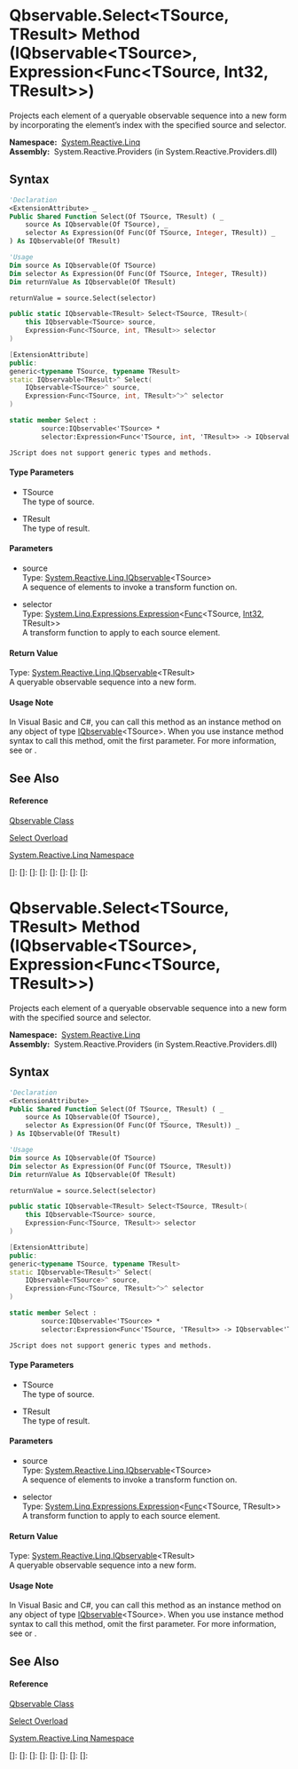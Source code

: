 # Qbservable.Select\<TSource, TResult\> Method (IQbservable\<TSource\>, Expression\<Func\<TSource, Int32, TResult\>\>)

Projects each element of a queryable observable sequence into a new form by incorporating the element’s index with the specified source and selector.

**Namespace:**  [System.Reactive.Linq](System.Reactive.Linq\System.Reactive.Linq.md)  
**Assembly:**  System.Reactive.Providers (in System.Reactive.Providers.dll)

## Syntax

```vb
'Declaration
<ExtensionAttribute> _
Public Shared Function Select(Of TSource, TResult) ( _
    source As IQbservable(Of TSource), _
    selector As Expression(Of Func(Of TSource, Integer, TResult)) _
) As IQbservable(Of TResult)
```

```vb
'Usage
Dim source As IQbservable(Of TSource)
Dim selector As Expression(Of Func(Of TSource, Integer, TResult))
Dim returnValue As IQbservable(Of TResult)

returnValue = source.Select(selector)
```

```csharp
public static IQbservable<TResult> Select<TSource, TResult>(
    this IQbservable<TSource> source,
    Expression<Func<TSource, int, TResult>> selector
)
```

```c++
[ExtensionAttribute]
public:
generic<typename TSource, typename TResult>
static IQbservable<TResult>^ Select(
    IQbservable<TSource>^ source, 
    Expression<Func<TSource, int, TResult>^>^ selector
)
```

```fsharp
static member Select : 
        source:IQbservable<'TSource> * 
        selector:Expression<Func<'TSource, int, 'TResult>> -> IQbservable<'TResult> 
```

```jscript
JScript does not support generic types and methods.
```

#### Type Parameters

- TSource  
  The type of source.

- TResult  
  The type of result.

#### Parameters

- source  
  Type: [System.Reactive.Linq.IQbservable](IQbservable\IQbservable(TSource).md)\<TSource\>  
  A sequence of elements to invoke a transform function on.

- selector  
  Type: [System.Linq.Expressions.Expression](https://msdn.microsoft.com/en-us/library/Bb335710)\<[Func](https://msdn.microsoft.com/en-us/library/Bb534647)\<TSource, [Int32](https://msdn.microsoft.com/en-us/library/td2s409d), TResult\>\>  
  A transform function to apply to each source element.

#### Return Value

Type: [System.Reactive.Linq.IQbservable](IQbservable\IQbservable(TSource).md)\<TResult\>  
A queryable observable sequence into a new form.

#### Usage Note

In Visual Basic and C\#, you can call this method as an instance method on any object of type [IQbservable](IQbservable\IQbservable(TSource).md)\<TSource\>. When you use instance method syntax to call this method, omit the first parameter. For more information, see [](https://msdn.microsoft.com/en-us/library/Bb384936) or [](https://msdn.microsoft.com/en-us/library/Bb383977).

## See Also

#### Reference

[Qbservable Class](Qbservable\Qbservable.md)

[Select Overload](Select\Qbservable.Select.md)

[System.Reactive.Linq Namespace](System.Reactive.Linq\System.Reactive.Linq.md)

[]: 
[]: 
[]: 
[]: 
[]: 
[]: 
[]: 
[]: 
# Qbservable.Select\<TSource, TResult\> Method (IQbservable\<TSource\>, Expression\<Func\<TSource, TResult\>\>)

Projects each element of a queryable observable sequence into a new form with the specified source and selector.

**Namespace:**  [System.Reactive.Linq](System.Reactive.Linq\System.Reactive.Linq.md)  
**Assembly:**  System.Reactive.Providers (in System.Reactive.Providers.dll)

## Syntax

```vb
'Declaration
<ExtensionAttribute> _
Public Shared Function Select(Of TSource, TResult) ( _
    source As IQbservable(Of TSource), _
    selector As Expression(Of Func(Of TSource, TResult)) _
) As IQbservable(Of TResult)
```

```vb
'Usage
Dim source As IQbservable(Of TSource)
Dim selector As Expression(Of Func(Of TSource, TResult))
Dim returnValue As IQbservable(Of TResult)

returnValue = source.Select(selector)
```

```csharp
public static IQbservable<TResult> Select<TSource, TResult>(
    this IQbservable<TSource> source,
    Expression<Func<TSource, TResult>> selector
)
```

```c++
[ExtensionAttribute]
public:
generic<typename TSource, typename TResult>
static IQbservable<TResult>^ Select(
    IQbservable<TSource>^ source, 
    Expression<Func<TSource, TResult>^>^ selector
)
```

```fsharp
static member Select : 
        source:IQbservable<'TSource> * 
        selector:Expression<Func<'TSource, 'TResult>> -> IQbservable<'TResult> 
```

```jscript
JScript does not support generic types and methods.
```

#### Type Parameters

- TSource  
  The type of source.

- TResult  
  The type of result.

#### Parameters

- source  
  Type: [System.Reactive.Linq.IQbservable](IQbservable\IQbservable(TSource).md)\<TSource\>  
  A sequence of elements to invoke a transform function on.

- selector  
  Type: [System.Linq.Expressions.Expression](https://msdn.microsoft.com/en-us/library/Bb335710)\<[Func](https://msdn.microsoft.com/en-us/library/Bb549151)\<TSource, TResult\>\>  
  A transform function to apply to each source element.

#### Return Value

Type: [System.Reactive.Linq.IQbservable](IQbservable\IQbservable(TSource).md)\<TResult\>  
A queryable observable sequence into a new form.

#### Usage Note

In Visual Basic and C\#, you can call this method as an instance method on any object of type [IQbservable](IQbservable\IQbservable(TSource).md)\<TSource\>. When you use instance method syntax to call this method, omit the first parameter. For more information, see [](https://msdn.microsoft.com/en-us/library/Bb384936) or [](https://msdn.microsoft.com/en-us/library/Bb383977).

## See Also

#### Reference

[Qbservable Class](Qbservable\Qbservable.md)

[Select Overload](Select\Qbservable.Select.md)

[System.Reactive.Linq Namespace](System.Reactive.Linq\System.Reactive.Linq.md)

[]: 
[]: 
[]: 
[]: 
[]: 
[]: 
[]: 
[]: 